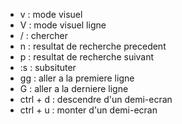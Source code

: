 - v : mode visuel
- V : mode visuel ligne
- / : chercher
- n : resultat de recherche precedent
- p : resultat de recherche suivant
- :s : subsituter
- gg : aller a la premiere ligne
- G : aller a la derniere ligne
- ctrl + d : descendre d'un demi-ecran
- ctrl + u : monter d'un demi-ecran
